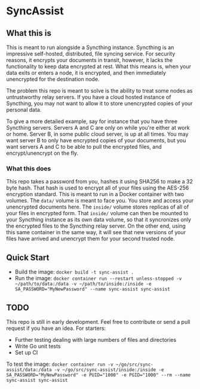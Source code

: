 # SyncAssist

## What this is

This is meant to run alongside a Syncthing instance. Syncthing is an impressive self-hosted, distributed, file syncing service. For security reasons, it encrypts your documents in transit, however, it lacks the functionality to keep data encrypted at rest. What this means is, when your data exits or enters a node, it is encrypted, and then immediately unencrypted for the destination node.

The problem this repo is meant to solve is the ability to treat some nodes as untrustworthy relay servers. If you have a cloud hosted instance of Syncthing, you may not want to allow it to store unencrypted copies of your personal data. 

To give a more detailed example, say for instance that you have three Syncthing servers. Servers A and C are only on while you're either at work or home. Server B, in some public cloud server, is up at all times. You may want server B to only have encrypted copies of your documents, but you want servers A and C to be able to pull the encrypted files, and encrypt/unencrypt on the fly.

### What this does

This repo takes a password from you, hashes it using SHA256 to make a 32 byte hash. That hash is used to encrypt all of your files using the AES-256 encryption standard. This is meant to run in a Docker container with two volumes. The `data/` volume is meant to face you. You store and access your unencrypted documents here. The `inside/` volume stores replicas of all of your files in encrypted form. That `inside/` volume can then be mounted to your Syncthing instance as its own data volume, so that it syncronizes only the encrypted files to the Syncthing relay server. On the other end, using this same container in the same way, it will see that new versions of your files have arrived and unencrypt them for your second trusted node.

 ## Quick Start

 - Build the image: `docker build -t sync-assist .`
 - Run the image: `docker container run --restart unless-stopped -v ~/path/to/data:/data -v ~/path/to/inside:/inside -e SA_PASSWORD="MyNewPassword" --name sync-assist sync-assist`

## TODO

This repo is still in early development. Feel free to contribute or send a pull request if you have an idea. For starters:

 - Further testing dealing with large numbers of files and directories
 - Write Go unit tests
 - Set up CI

 To test the image: `docker container run -v ~/go/src/sync-assist/data:/data -v ~/go/src/sync-assist/inside:/inside -e SA_PASSWORD="MyNewPassword" -e PUID="1000" -e PGID="1000" --rm --name sync-assist sync-assist`
